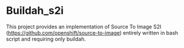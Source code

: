# Buildah_s2i

This project provides an implementation of Source To Image S2I
(https://github.com/openshift/source-to-image) entirely written in bash script
and requiring only buildah.
